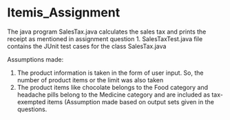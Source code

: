 # Itemis_Assignment
The java program SalesTax.java calculates the sales tax and prints the receipt as mentioned in assignment question 1.
SalesTaxTest.java file contains the JUnit test cases for the class SalesTax.java

Assumptions made:

1.	The product information is taken in the form of user input. So, the number of product items or the limit was also taken 
2.	The product items like chocolate belongs to the Food category and headache pills belong to the Medicine category and are included as tax-exempted items (Assumption made based on output sets given in the questions.

